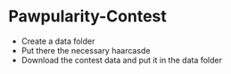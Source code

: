 # Pawpularity-Contest
- Create a data folder
- Put there the necessary haarcasde
- Download the contest data and put it in the data folder

